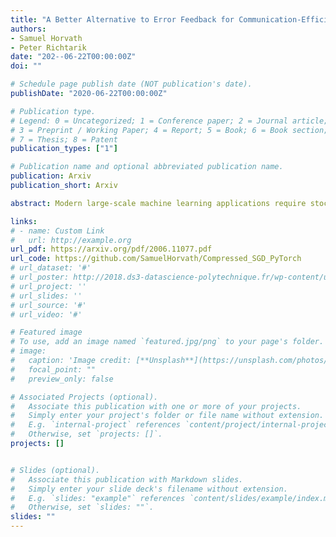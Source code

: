 ```yaml
---
title: "A Better Alternative to Error Feedback for Communication-Efficient Distributed Learning"
authors:
- Samuel Horvath
- Peter Richtarik
date: "202--06-22T00:00:00Z"
doi: ""

# Schedule page publish date (NOT publication's date).
publishDate: "2020-06-22T00:00:00Z"

# Publication type.
# Legend: 0 = Uncategorized; 1 = Conference paper; 2 = Journal article;
# 3 = Preprint / Working Paper; 4 = Report; 5 = Book; 6 = Book section;
# 7 = Thesis; 8 = Patent
publication_types: ["1"]

# Publication name and optional abbreviated publication name.
publication: Arxiv
publication_short: Arxiv

abstract: Modern large-scale machine learning applications require stochastic optimization algorithms to be implemented on distributed compute systems. A key bottleneck of such systems is the communication overhead for exchanging information across the workers, such as stochastic gradients. Among the many techniques proposed to remedy this issue, one of the most successful is the framework of compressed communication with error feedback (EF). EF remains the only known technique that can deal with the error induced by contractive compressors which are not unbiased, such as Top-K.  In this paper, we propose a new and theoretically and practically better alternative to EF for dealing with contractive compressors. In particular, we propose a construction which can transform any contractive compressor into an induced unbiased compressor. Following this transformation, existing methods able to work with unbiased compressors can be applied. We show that our approach leads to vast improvements over EF, including reduced memory requirements, better communication complexity guarantees and fewer assumptions. We further extend our results to federated learning with partial participation following an arbitrary distribution over the nodes, and demonstrate the benefits thereof. We perform several numerical experiments which validate our theoretical findings.

links:
# - name: Custom Link
#   url: http://example.org
url_pdf: https://arxiv.org/pdf/2006.11077.pdf
url_code: https://github.com/SamuelHorvath/Compressed_SGD_PyTorch
# url_dataset: '#'
# url_poster: http://2018.ds3-datascience-polytechnique.fr/wp-content/uploads/2018/06/DS3-342.pdf
# url_project: ''
# url_slides: ''
# url_source: '#'
# url_video: '#'

# Featured image
# To use, add an image named `featured.jpg/png` to your page's folder.
# image:
#   caption: 'Image credit: [**Unsplash**](https://unsplash.com/photos/pLCdAaMFLTE)'
#   focal_point: ""
#   preview_only: false

# Associated Projects (optional).
#   Associate this publication with one or more of your projects.
#   Simply enter your project's folder or file name without extension.
#   E.g. `internal-project` references `content/project/internal-project/index.md`.
#   Otherwise, set `projects: []`.
projects: []


# Slides (optional).
#   Associate this publication with Markdown slides.
#   Simply enter your slide deck's filename without extension.
#   E.g. `slides: "example"` references `content/slides/example/index.md`.
#   Otherwise, set `slides: ""`.
slides: ""
---
```

